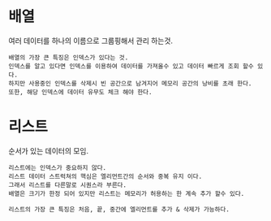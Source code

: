 # 배열
여러 데이터를 하나의 이름으로 그룹핑해서 관리 하는것.
~~~
배열의 가장 큰 특징은 인덱스가 있다는 것.
인덱스를 알고 있다면 인덱스를 이용하여 데이터를 가져올수 있고 데이터 빠르게 조회 할수 있다.
하지만 사용중인 인덱스를 삭제시 빈 공간으로 남겨지어 메모리 공간의 낭비를 초래 한다.
또한, 해당 인덱스에 데이터 유무도 체크 해야 한다.
~~~

# 리스트
순서가 있는 데이터의 모임.
~~~
리스트에는 인덱스가 중요하지 않다.
리스트 데이터 스트럭쳐의 핵심은 엘리먼트간의 순서와 중복 유지 이다. 
그래서 리스트를 다른말로 시퀀스라 부른다.
배열은 크기가 한정 되어 있지만 리스트는 메모리가 허용하는 한 계속 추가 할수 있다.

리스트의 가장 큰 특징은 처음, 끝, 중간에 엘리먼트를 추가 & 삭제가 가능하다.
~~~
